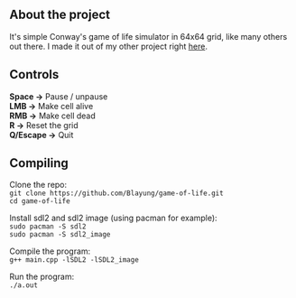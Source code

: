 ## About the project
It's simple Conway's game of life simulator in 64x64 grid, like many others out there. I made it out of my other project right [here](https://github.com/Blayung/game-of-life.git).
## Controls
**Space ->** Pause / unpause  
**LMB ->** Make cell alive  
**RMB ->** Make cell dead  
**R ->** Reset the grid  
**Q/Escape ->** Quit  
## Compiling
Clone the repo:  
`git clone https://github.com/Blayung/game-of-life.git`  
`cd game-of-life`  

Install sdl2 and sdl2 image (using pacman for example):  
`sudo pacman -S sdl2`  
`sudo pacman -S sdl2_image`  

Compile the program:  
`g++ main.cpp -lSDL2 -lSDL2_image`  

Run the program:  
`./a.out`
